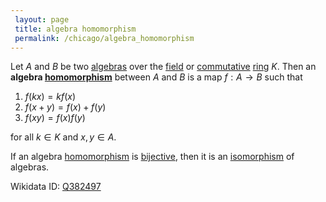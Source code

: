 ```yaml
---
 layout: page
 title: algebra homomorphism
 permalink: /chicago/algebra_homomorphism
---
```

Let $A$ and $B$ be two [algebras](https://defsmath.github.io/DefsMath/algebra_over_a_field) over the [field](https://defsmath.github.io/DefsMath/field) or [commutative](https://defsmath.github.io/DefsMath/commutative) [ring](https://defsmath.github.io/DefsMath/ring) $K$. Then an **algebra [homomorphism](https://defsmath.github.io/DefsMath/homomorphism)** between $A$ and $B$ is a map $f:A\to B$ such that 
1. $f(kx) = kf(x)$
2. $f(x+y) = f(x) + f(y)$
3. $f(xy) = f(x)f(y)$

for all $k\in K$ and $x,y\in A$.

If an algebra [homomorphism](https://defsmath.github.io/DefsMath/homomorphism) is [bijective](https://defsmath.github.io/DefsMath/bijective), then it is an [isomorphism](https://defsmath.github.io/DefsMath/isomorphism) of algebras.

Wikidata ID: [Q382497](https://www.wikidata.org/wiki/Q382497)